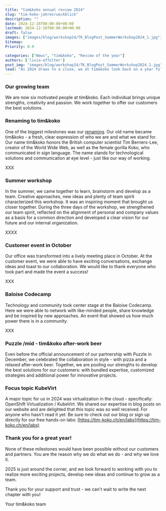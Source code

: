 ```yaml
---
title: "tim&koko annual review 2024"
slug: "tim-koko-jahresrueckblick"
description: ""
date: 2024-12-16T00:00:00+00:00
lastmod: 2024-12-16T00:00:00+00:00
draft: false
images: ["images/blog/workshop24/TK_BlogPost_SommerWorkshop2024_1.jpg"]
Sitemap:
Priority: 0.9

categories: ["News", "tim&koko", "Review of the year"]
authors: ['livia-affolter']
post_img: "images/blog/workshop24/TK_BlogPost_SommerWorkshop2024_1.jpg"
lead: "As 2024 draws to a close, we at tim&koko look back on a year full of exciting developments, inspiring moments and great experiences. For us, 2024 was characterized by growth - as a team, as a company and in our partnerships. For our annual review, we asked our team what their personal highlights of the year were. "
---
```


### Our growing team

We are now six motivated people at tim&koko. Each individual brings unique strengths, creativity and passion. We work
together to offer our customers the best solutions.


### Renaming to tim&koko

One of the biggest milestones was our [renaming](https://tim-koko.ch/en/blog/neuer-brand-name/). Our old name became tim&koko - a fresh, clear expression of who we are
and what we stand for. Our name tim&koko honors the British computer scientist Tim Berners-Lee, creator of the World
Wide Web, as well as the female gorilla Koko, who communicated in sign language. The name stands for technological
solutions and communication at eye level - just like our way of working.

XXX

### Summer workshop

In the summer, we came together to learn, brainstorm and develop as a team. Creative approaches, new ideas and plenty
of team spirit characterized this workshop. It was an inspiring moment that brought us closer together. During the three
days of the workshop, we strengthened our team spirit, reflected on the alignment of personal and company values as a
basis for a common direction and developed a clear vision for our future and our internal organization.

XXXX

### Customer event in October

Our office was transformed into a lively meeting place in October. At the customer event, we were able to have exciting
conversations, exchange ideas and toast to our collaboration. We would like to thank everyone who took part and made the
event a success!

XXX

### Baloise Codecamp

Technology and community took center stage at the Baloise Codecamp. Here we were able to network with like-minded people,
share knowledge and be inspired by new approaches. An event that showed us how much power there is in a community.

XXX

### Puzzle /mid - tim&koko after-work beer

Even before the official announcement of our partnership with Puzzle in December, we celebrated the collaboration in
style - with pizza and a relaxed after-work beer. Together, we are pooling our strengths to develop the best solutions
for our customers: with bundled expertise, customized strategies and additional power for innovative projects.

### Focus topic KubeVirt

A major topic for us in 2024 was virtualization in the cloud - specifically: OpenShift Virtualization / KubeVirt. We
shared our expertise in blog posts on our website and are delighted that this topic was so well received. For anyone
who hasn't read it yet: Be sure to check out our blog or sign up directly for our free hands-on labs: [https://tim-koko.ch/en/labs](https://tim-koko.ch/en/labs)

### Thank you for a great year!

None of these milestones would have been possible without our customers and partners. You are the reason why we do what
we do - and why we love it.

2025 is just around the corner, and we look forward to working with you to realize more exciting projects, develop new
ideas and continue to grow as a team.

Thank you for your support and trust - we can't wait to write the next chapter with you!

Your tim&koko team

